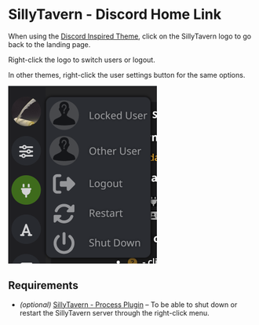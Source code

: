 # SillyTavern - Discord Home Link

When using the [Discord Inspired Theme](https://github.com/nyxkrage/st-discord-inspired), click on the SillyTavern logo to go back to the landing page.

Right-click the logo to switch users or logout.

In other themes, right-click the user settings button for the same options.

![](README/dhl-01.png)

## Requirements

- *(optional)* [SillyTavern - Process Plugin](https://github.com/LenAnderson/SillyTavern-Process) – To be able to shut down or restart the SillyTavern server through the right-click menu.
